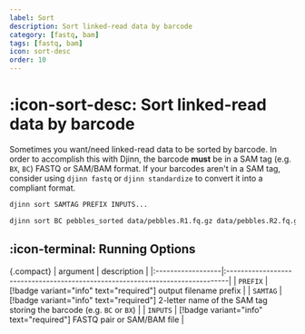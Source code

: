 ```yaml
---
label: Sort
description: Sort linked-read data by barcode
category: [fastq, bam]
tags: [fastq, bam]
icon: sort-desc
order: 10
---
```


# :icon-sort-desc: Sort linked-read data by barcode

Sometimes you want/need linked-read data to be sorted by barcode.
In order to accomplish this with Djinn, the barcode **must** be in a SAM tag (e.g. `BX`, `BC`) FASTQ or SAM/BAM format. If your barcodes aren't in a SAM tag, consider using `djinn fastq` or `djinn standardize` to convert it into a compliant format.

```bash usage
djinn sort SAMTAG PREFIX INPUTS...
```

```bash example | sort fastq with barcodes in BC tag
djinn sort BC pebbles_sorted data/pebbles.R1.fq.gz data/pebbles.R2.fq.gz
```

## :icon-terminal: Running Options
{.compact}
| argument          | description                                                                   |
|:------------------|:------------------------------------------------------------------------------|
| `PREFIX`          | [!badge variant="info" text="required"] output filename prefix                |
| `SAMTAG`          | [!badge variant="info" text="required"] 2-letter name of the SAM tag storing the barcode (e.g. `BC` or `BX`)  |
| `INPUTS`          | [!badge variant="info" text="required"] FASTQ pair or SAM/BAM file           |

